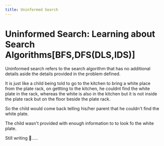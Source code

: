 ```yaml
---
title: Uninformed Search
---
```


# Uninformed Search: Learning about Search Algorithms[BFS,DFS(DLS,IDS)]

Uninformed search refers to the search algorithm that has no additional details aside the details provided in the problem defined.

It is just like a child being told to go to the kitchen to bring a white place from the plate rack, on gettting to the kitchen, he couldnt find the white plate in the rack, whereas the white is also in the kitchen but it is not inside the plate rack but on the floor beside the plate rack.

So the child would come back telling his/her parent that he couldn't find the white plate.

The child wasn't provided with enough information to to look fo the white plate.

Still writing 👀.....